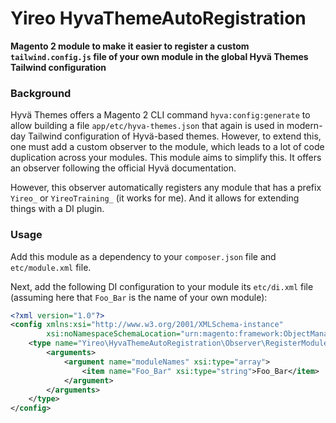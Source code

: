 # Yireo HyvaThemeAutoRegistration
**Magento 2 module to make it easier to register a custom `tailwind.config.js` file of your own module in the global Hyvä Themes Tailwind configuration**

### Background
Hyvä Themes offers a Magento 2 CLI command `hyva:config:generate` to allow building a file `app/etc/hyva-themes.json` that again is used in modern-day Tailwind configuration of Hyvä-based themes. However, to extend this, one must add a custom observer to the module, which leads to a lot of code duplication across your modules. This module aims to simplify this. It offers an observer following the official Hyvä documentation. 

However, this observer automatically registers any module that has a prefix `Yireo_` or `YireoTraining_` (it works for me). And it allows for extending things with a DI plugin.

### Usage
Add this module as a dependency to your `composer.json` file and `etc/module.xml` file.

Next, add the following DI configuration to your module its `etc/di.xml` file (assuming here that `Foo_Bar` is the name of your own module):
```xml
<?xml version="1.0"?>
<config xmlns:xsi="http://www.w3.org/2001/XMLSchema-instance"
        xsi:noNamespaceSchemaLocation="urn:magento:framework:ObjectManager/etc/config.xsd">
    <type name="Yireo\HyvaThemeAutoRegistration\Observer\RegisterModuleForHyvaConfig">
        <arguments>
            <argument name="moduleNames" xsi:type="array">
                <item name="Foo_Bar" xsi:type="string">Foo_Bar</item>
            </argument>
        </arguments>
    </type>
</config>
```
